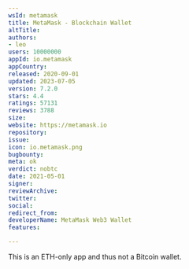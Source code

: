 ```yaml
---
wsId: metamask
title: MetaMask - Blockchain Wallet
altTitle: 
authors:
- leo
users: 10000000
appId: io.metamask
appCountry: 
released: 2020-09-01
updated: 2023-07-05
version: 7.2.0
stars: 4.4
ratings: 57131
reviews: 3788
size: 
website: https://metamask.io
repository: 
issue: 
icon: io.metamask.png
bugbounty: 
meta: ok
verdict: nobtc
date: 2021-05-01
signer: 
reviewArchive: 
twitter: 
social: 
redirect_from: 
developerName: MetaMask Web3 Wallet
features: 

---
```


This is an ETH-only app and thus not a Bitcoin wallet.
